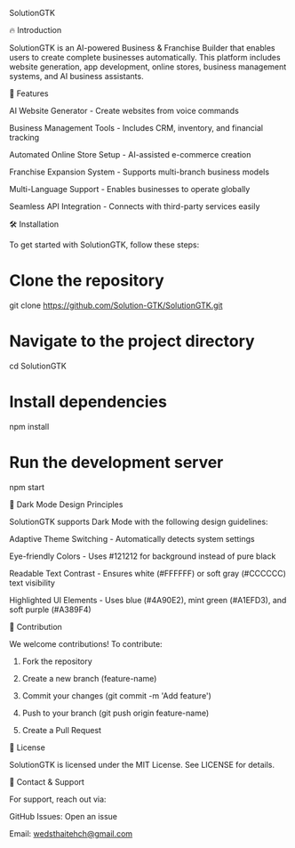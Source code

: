 SolutionGTK

🔥 Introduction

SolutionGTK is an AI-powered Business & Franchise Builder that enables users to create complete businesses automatically. This platform includes website generation, app development, online stores, business management systems, and AI business assistants.

🚀 Features

AI Website Generator - Create websites from voice commands

Business Management Tools - Includes CRM, inventory, and financial tracking

Automated Online Store Setup - AI-assisted e-commerce creation

Franchise Expansion System - Supports multi-branch business models

Multi-Language Support - Enables businesses to operate globally

Seamless API Integration - Connects with third-party services easily


🛠️ Installation

To get started with SolutionGTK, follow these steps:

# Clone the repository
git clone https://github.com/Solution-GTK/SolutionGTK.git

# Navigate to the project directory
cd SolutionGTK

# Install dependencies
npm install

# Run the development server
npm start

🎨 Dark Mode Design Principles

SolutionGTK supports Dark Mode with the following design guidelines:

Adaptive Theme Switching - Automatically detects system settings

Eye-friendly Colors - Uses #121212 for background instead of pure black

Readable Text Contrast - Ensures white (#FFFFFF) or soft gray (#CCCCCC) text visibility

Highlighted UI Elements - Uses blue (#4A90E2), mint green (#A1EFD3), and soft purple (#A389F4)


📌 Contribution

We welcome contributions! To contribute:

1. Fork the repository


2. Create a new branch (feature-name)


3. Commit your changes (git commit -m 'Add feature')


4. Push to your branch (git push origin feature-name)


5. Create a Pull Request



📄 License

SolutionGTK is licensed under the MIT License. See LICENSE for details.

🤝 Contact & Support

For support, reach out via:

GitHub Issues: Open an issue

Email: wedsthaitehch@gmail.com


